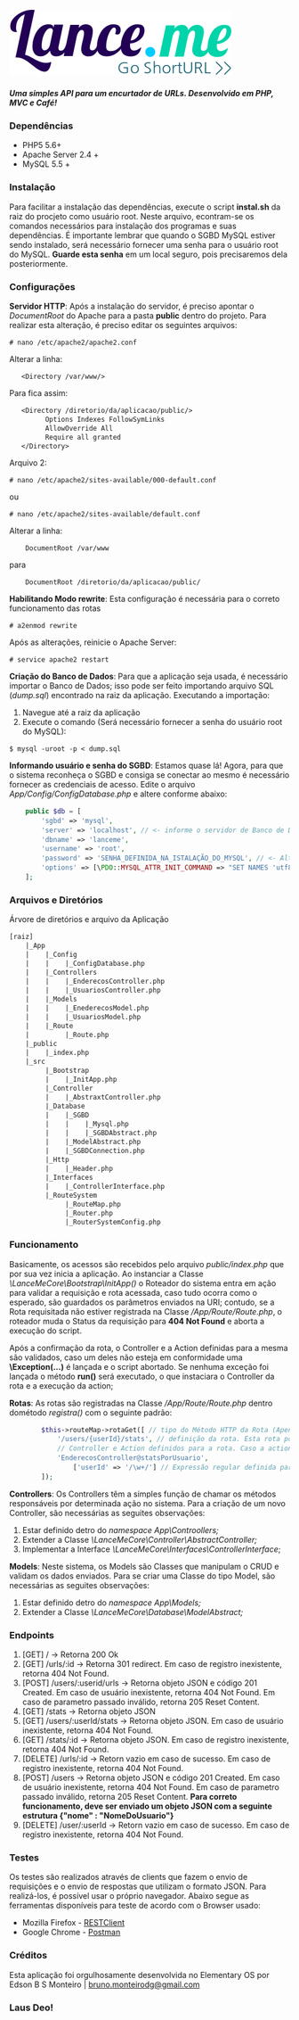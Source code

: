 ![Logotipo](https://raw.githubusercontent.com/br-monteiro/lance-me/master/projeto/Logotipo/logotipo_md.png)

##### Uma simples API para um encurtador de URLs. Desenvolvido em PHP, MVC e Café!

### Dependências
* PHP5 5.6+
* Apache Server 2.4 +
* MySQL 5.5 +

### Instalação
Para facilitar a instalação das dependências, execute o script __instal.sh__ da raiz do procjeto como usuário root.
Neste arquivo, econtram-se os comandos necessários para instalação dos programas e suas dependências.
É importante lembrar que quando o SGBD MySQL estiver sendo instalado, será necessário fornecer uma senha para o usuário root do MySQL.
__Guarde esta senha__ em um local seguro, pois precisaremos dela posteriormente.

### Configurações
__Servidor HTTP__: Após a instalação do servidor, é preciso apontar o *DocumentRoot* do Apache para a pasta __public__ dentro do projeto.
Para realizar esta alteração, é preciso editar os seguintes arquivos:
```
# nano /etc/apache2/apache2.conf
```
Alterar a linha:
```
   <Directory /var/www/>
```
Para fica assim:
```
   <Directory /diretorio/da/aplicacao/public/>
         Options Indexes FollowSymLinks
         AllowOverride All
         Require all granted
   </Directory>
```
Arquivo 2:
```
# nano /etc/apache2/sites-available/000-default.conf
```
ou
```
# nano /etc/apache2/sites-available/default.conf
```
Alterar a linha:
```
    DocumentRoot /var/www
```
para
```
    DocumentRoot /diretorio/da/aplicacao/public/
```

__Habilitando Modo rewrite__: Esta configuração é necessária para o correto funcionamento das rotas
```
# a2enmod rewrite
```
Após as alterações, reinicie o Apache Server:
```
# service apache2 restart
```

__Criação do Banco de Dados__: Para que a aplicação seja usada, é necessário importar o Banco de Dados; isso pode ser feito importando arquivo SQL (*dump.sql*) encontrado na raiz da aplicação. Executando a importação:
1. Navegue até a raiz da aplicação
2. Execute o comando (Será necessário fornecer a senha do usuário root do MySQL):
```
$ mysql -uroot -p < dump.sql 
```

__Informando usuário e senha do SGBD__: Estamos quase lá! Agora, para que o sistema reconheça o SGBD e consiga se conectar ao mesmo é necessário fornecer as credenciais de acesso. Edite o arquivo *App/Config/ConfigDatabase.php* e altere conforme abaixo:
```php
    public $db = [
        'sgbd' => 'mysql',
        'server' => 'localhost', // <- informe o servidor de Banco de Dados
        'dbname' => 'lanceme',
        'username' => 'root',
        'password' => 'SENHA_DEFINIDA_NA_ISTALAÇÃO_DO_MYSQL', // <- Altere aqui!
        'options' => [\PDO::MYSQL_ATTR_INIT_COMMAND => "SET NAMES 'utf8'"],
    ];
```

### Arquivos e Diretórios
Árvore de diretórios e arquivo da Aplicação
```
[raiz]
    |_App
    |    |_Config
    |    |    |_ConfigDatabase.php
    |    |_Controllers
    |    |    |_EnderecosController.php
    |    |    |_UsuariosController.php
    |    |_Models
    |    |    |_EnederecosModel.php
    |    |    |_UsuariosModel.php
    |    |_Route
    |         |_Route.php
    |_public
    |    |_index.php
    |_src
         |_Bootstrap
         |    |_InitApp.php
         |_Controller
         |    |_AbstraxtController.php
         |_Database
         |    |_SGBD
         |    |    |_Mysql.php
         |    |    |_SGBDAbstract.php
         |    |_ModelAbstract.php
         |    |_SGBDConnection.php
         |_Http
         |    |_Header.php
         |_Interfaces
         |    |_ControllerInterface.php
         |_RouteSystem
              |_RouteMap.php
              |_Router.php
              |_RouterSystemConfig.php
```
### Funcionamento
Basicamente, os acessos são recebidos pelo arquivo *public/index.php* que por sua vez inicia a aplicação. Ao instanciar a Classe *\LanceMeCore\Bootstrap\InitApp()* o Roteador do sistema entra em ação para validar a requisição e rota acessada, caso tudo ocorra como o esperado, são guardados os parâmetros enviados na URI; contudo, se a Rota requisitada não estiver registrada na Classe */App/Route/Route.php*, o roteador muda o Status da requisição para __404 Not Found__ e aborta a execução do script.

Após a confirmação da rota, o Controller e a Action definidas para a mesma são validados, caso um deles não esteja em conformidade uma __\Exception(...)__ é lançada e o script abortado. Se nenhuma exceção foi lançada o método __run()__ será executado, o que instaciara o Controller da rota e a execução da action;

__Rotas__: As rotas são registradas na Classe */App/Route/Route.php* dentro dométodo _registra()_  com o seguinte padrão:
```php
        $this->routeMap->rotaGet([ // tipo do Método HTTP da Rota (Apenas GET, POST e DELETE estão implementados)
            '/users/{userId}/stats', // definição da rota. Esta rota possui parâmetros em sua composição.
            // Controller e Action definidos para a rota. Caso a action seja omitida, então executará index() por padrão.
            'EnderecosController@statsPorUsuario', 
                ['userId' => '/\w+/'] // Expressão regular definida para validação do parâmetro
        ]);
```

__Controllers__: Os Controllers têm a simples função de chamar os métodos responsáveis por determinada ação no sistema. Para a criação de um novo Controller, são necessárias as seguites observações:
1. Estar definido detro do *namespace App\Controollers;*
2. Extender a Classe *\LanceMeCore\Controller\AbstractController;*
3. Implementar a Interface *\LanceMeCore\Interfaces\ControllerInterface*;

__Models__: Neste sistema, os Models são Classes que manipulam o CRUD e validam os dados enviados. Para se criar uma Classe do tipo Model, são necessárias as seguites observações:
1. Estar definido detro do *namespace App\Models;*
2. Extender a Classe *\LanceMeCore\Database\ModelAbstract;*

### Endpoints
1. [GET] / -> Retorna 200 Ok
2. [GET] /urls/:id -> Retorna 301 redirect. Em caso de registro inexistente, retorna 404 Not Found.
3. [POST] /users/:userid/urls -> Retorna objeto JSON e código 201 Created. Em caso de usuário inexistente, retorna 404 Not Found. Em caso de parametro passado inválido, retorna 205 Reset Content.
4. [GET] /stats -> Retorna objeto JSON
5. [GET] /users/:userId/stats -> Retorna objeto JSON. Em caso de usuário inexistente, retorna 404 Not Found.
6. [GET] /stats/:id -> Retorna objeto JSON. Em caso de registro inexistente, retorna 404 Not Found.
7. [DELETE] /urls/:id -> Retorn vazio em caso de sucesso. Em caso de registro inexistente, retorna 404 Not Found.
8. [POST] /users -> Retorna objeto JSON e código 201 Created. Em caso de usuário inexistente, retorna 404 Not Found. Em caso de parametro passado inválido, retorna 205 Reset Content. __Para correto funcionamento, deve ser enviado um objeto JSON com a seguinte estrutura {"nome" : "NomeDoUsuario"}__
9. [DELETE] /user/:userId -> Retorn vazio em caso de sucesso. Em caso de registro inexistente, retorna 404 Not Found.

### Testes
Os testes são realizados através de clients que fazem o envio de requisições e o envio de respostas que utilizam o formato JSON. Para realizá-los, é possível usar o próprio navegador. Abaixo segue as ferramentas disponíveis para teste de acordo com o Browser usado:
+ Mozilla Firefox - [RESTClient](https://addons.mozilla.org/fr/firefox/addon/restclient/)
+ Google Chrome - [Postman](https://chrome.google.com/webstore/detail/postman/fhbjgbiflinjbdggehcddcbncdddomop)

### Créditos
Esta aplicação foi orgulhosamente desenvolvida no Elementary OS por Edson B S Monteiro | <bruno.monteirodg@gmail.com>

### Laus Deo!